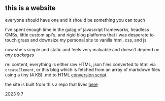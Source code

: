 ## this is a website

everyone should have one and it should be something you can touch

i've spent enough time in the gulag of javascript frameworks, headless CMSs, little custom api's, and rigid blog platforms that i was desperate to touch grass and downsize my personal site to vanilla html, css, and js

now she's simple and static and feels very maluable and doesn't depend on *any packages*

re: content, everything is either raw HTML, json files converted to html via `createElement`, or this blog which is fetched from an array of markdown files using a tiny (4 KB) .md to HTML [conversion script](https://github.com/adamvleggett/drawdown/blob/master/drawdown.js)

the site is built from this a repo that lives [here](https://github.com/jawshv/port-2023)

2023 9 7


